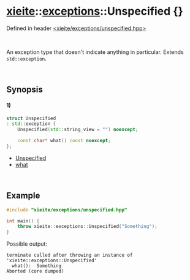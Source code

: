 # [xieite](../../xieite.md)\:\:[exceptions](../../exceptions.md)\:\:Unspecified \{\}
Defined in header [<xieite/exceptions/unspecified.hpp>](../../../include/xieite/exceptions/unspecified.hpp)

&nbsp;

An exception type that doesn't indicate anything in particular. Extends `std::exception`.

&nbsp;

## Synopsis
#### 1)
```cpp
struct Unspecified
: std::exception {
    Unspecified(std::string_view = "") noexcept;

    const char* what() const noexcept;
};
```
- [Unspecified](./structures/unspecified/1/operators/constructor.md)
- [what](./structures/unspecified/1/what.md)

&nbsp;

## Example
```cpp
#include "xieite/exceptions/unspecified.hpp"

int main() {
    throw xieite::exceptions::Unspecified("Something");
}
```
Possible output:
```
terminate called after throwing an instance of 'xieite::exceptions::Unspecified'
  what():  Something
Aborted (core dumped)
```

